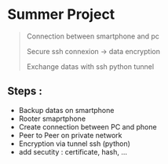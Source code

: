 # Summer Project

> Connection between smartphone and pc
>
> Secure ssh connexion -> data encryption
>
> Exchange datas with ssh python tunnel 

## Steps :

- Backup datas on smartphone
- Rooter smaprtphone
- Create connection between PC and phone
- Peer to Peer on private network
- Encryption via tunnel ssh (python)
- add secutity : certificate, hash, ...